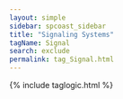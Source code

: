```yaml
---
layout: simple
sidebar: spcoast_sidebar
title: "Signaling Systems"
tagName: Signal
search: exclude
permalink: tag_Signal.html
---
```

{% include taglogic.html %}
<script>
	$("#mysidebar").navgoco('toggle', true);
</script>

